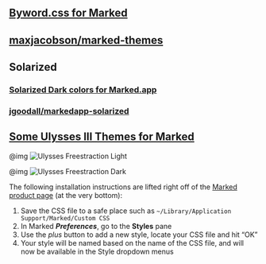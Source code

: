 ## [Byword.css for Marked](https://github.com/EvanLovely/markdown-styles/tree/master/Byword%20for%20Marked)

## [maxjacobson/marked-themes](https://github.com/maxjacobson/marked-themes)

## Solarized

### [Solarized Dark colors for Marked.app](https://gist.github.com/kconner/3453403)

### [jgoodall/markedapp-solarized](https://github.com/jgoodall/markedapp-solarized)

## [Some Ulysses III Themes for Marked](http://www.candlerblog.com/2013/04/11/ulysses-iii-and-marked/)

@img ![Ulysses Freestraction Light](http://www.candlerblog.com/images/2013/04/freestraction-light.png)

@img ![Ulysses Freestraction Dark](http://www.candlerblog.com/images/2013/04/freestraction-dark.png)

The following installation instructions are lifted right off of the [Marked product page](http://markedapp.com/) (at the very bottom):

1. Save the CSS file to a safe place such as `~/Library/Application Support/Marked/Custom CSS`  
2. In Marked **_Preferences_**, go to the **Styles** pane  
3. Use the _plus_ button to add a new style, locate your CSS file and hit “OK”  
4. Your style will be named based on the name of the CSS file, and will now be available in the Style dropdown menus  
